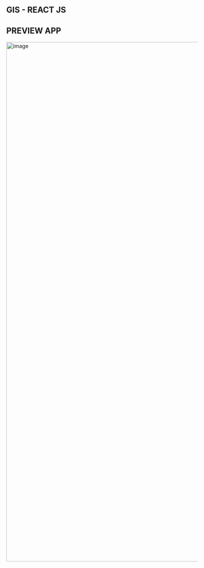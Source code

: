 ## GIS - REACT JS

## PREVIEW APP
<img width="1367" alt="image" src="https://user-images.githubusercontent.com/52162301/190951241-1c8afd45-66d5-4ab2-b743-fce94d5c04ee.png">
